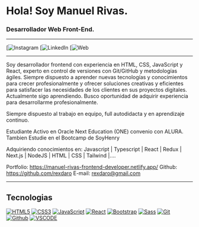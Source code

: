 # Hola! Soy Manuel Rivas.
### Desarrollador Web Front-End.


---

[![Instagram](https://www.instagram.com/manuel_rivasb/)
[![LinkedIn](https://www.linkedin.com/in/manuel-rivas-a56709200/)
[![Web](https://manuel-rivas-frontend-developer.netlify.app/)

---

Soy desarrollador frontend con experiencia en HTML, CSS, JavaScript y React, experto en control de versiones con Git/GitHub y metodologías ágiles. Siempre dispuesto a aprender nuevas tecnologías y conocimientos para crecer profesionalmente y ofrecer soluciones creativas y eficientes para satisfacer las necesidades de los clientes en sus proyectos digitales. Actualmente sigo aprendiendo. Busco oportunidad de adquirir experiencia para desarrollarme profesionalmente.

Siempre dispuesto al trabajo en equipo, full autodidacta y en aprendizaje continuo.

Estudiante Activo en Oracle Next Education (ONE) convenio con ALURA.
Tambien Estudie en el Bootcamp de SoyHenry

Adquiriendo conocimientos en:
Javascript | Typescript | React | Redux | Next.js | NodeJS | HTML | CSS | Tailwind |....

Portfolio: https://manuel-rivas-frontend-developer.netlify.app/
Github: https://github.com/rexdaro
E-mail: rexdaro@gmail.com

---

## Tecnologias
[![HTML5](https://img.shields.io/badge/HTML5-E34F26?style=for-the-badge&logo=html5&logoColor=white&labelColor=101010)]()
[![CSS3](https://img.shields.io/badge/CSS3-1572B6?style=for-the-badge&logo=css3&logoColor=white&labelColor=101010)]()
[![JavaScript](https://img.shields.io/badge/JavaScript-F7DF1E?style=for-the-badge&logo=javascript&logoColor=white&labelColor=101010)]()
[![React](https://img.shields.io/badge/React-087EA4?style=for-the-badge&logo=react&logoColor=white&labelColor=101010)]()
[![Bootstrap](https://img.shields.io/badge/Bootstrap-7430F8?style=for-the-badge&logo=bootstrap&logoColor=white&labelColor=101010)]()
[![Sass](https://img.shields.io/badge/Sass-BF4080?style=for-the-badge&logo=sass&logoColor=white&labelColor=101010)]()
[![Git](https://img.shields.io/badge/Git-b32c07?style=for-the-badge&logo=git&logoColor=white&labelColor=101010)]()
[![Github](https://img.shields.io/badge/Github-5f5f5f?style=for-the-badge&logo=github&logoColor=white&labelColor=101010)]()
[![VSCODE](https://img.shields.io/badge/VS-VSCode-1572B6?style=for-the-badge&logo=vscode3&logoColor=white&labelColor=101010)]()



